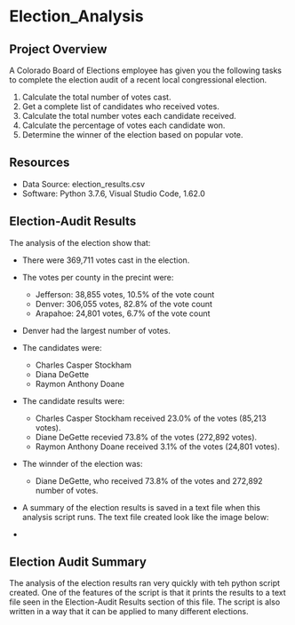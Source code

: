 # Election_Analysis

## Project Overview
A Colorado Board of Elections employee has given you the following tasks to complete the election audit of a recent local congressional election.

1. Calculate the total number of votes cast.
2. Get a complete list of candidates who received votes.
3. Calculate the total number votes each candidate received.
4. Calculate the percentage of votes each candidate won.
5. Determine the winner of the election based on popular vote.

## Resources
- Data Source: election_results.csv
- Software: Python 3.7.6, Visual Studio Code, 1.62.0

## Election-Audit Results
The analysis of the election show that:
- There were 369,711 votes cast in the election.
- The votes per county in the precint were:
  - Jefferson: 38,855 votes, 10.5% of the vote count
  - Denver: 306,055 votes, 82.8% of the vote count
  - Arapahoe: 24,801 votes, 6.7% of the vote count
- Denver had the largest number of votes.

- The candidates were:
  - Charles Casper Stockham
  - Diana DeGette
  - Raymon Anthony Doane
- The candidate results were:
  - Charles Casper Stockham received 23.0% of the votes (85,213 votes).
  - Diane DeGette recevied 73.8% of the votes (272,892 votes).
  - Raymon Anthony Doane received 3.1% of the votes (24,801 votes).
- The winnder of the election was:
  - Diane DeGette, who received 73.8% of the votes and 272,892 number of votes.

- A summary of the election results is saved in a text file when this analysis script runs. The text file created look like the image below:
- 
 
## Election Audit Summary
The analysis of the election results ran very quickly with teh python script created. One of the features of the script is that it prints the results to a text file seen in the Election-Audit Results section of this file. 
The script is also written in a way that it can be applied to many different elections.
